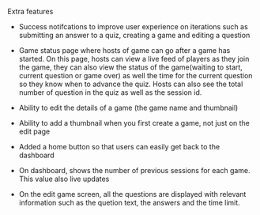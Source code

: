 Extra features
- Success notifcations to improve user experience on iterations such as submitting an answer to a quiz, creating a game and editing a question

- Game status page where hosts of game can go after a game has started. On this page, hosts can view a live feed of players as they join the game, they can also view the status of the game(waiting to start, current question or game over) as well the time for the current question so they know when to advance the quiz. Hosts can also see the total number of question in the quiz as well as the session id. 

- Ability to edit the details of a game (the game name and thumbnail)

- Ability to add a thumbnail when you first create a game, not just on the edit page

- Added a home button so that users can easily get back to the dashboard

- On dashboard, shows the number of previous sessions for each game. This value also live updates 

- On the edit game screen, all the questions are displayed with relevant information such as the quetion text, the answers and the time limit.